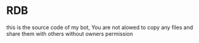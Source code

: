 # RDB
this is the source code of my bot, You are not alowed to copy any files and share them with others without owners permission
